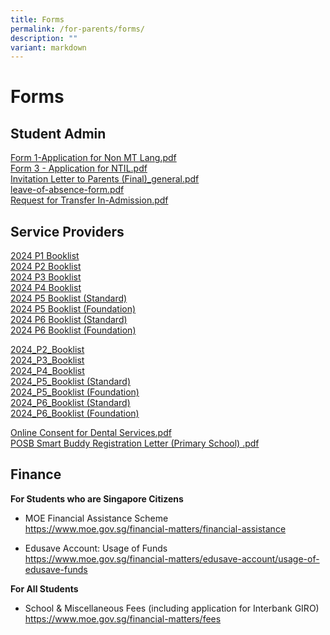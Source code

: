 ```yaml
---
title: Forms
permalink: /for-parents/forms/
description: ""
variant: markdown
---
```

# Forms

## Student Admin

<a href="/files/Forms/Form%201-Application%20for%20Non%20MT%20Lang.pdf" target="_blank">Form 1-Application for Non MT Lang.pdf</a>   
<a href="/files/Forms/Form%203%20-%20Application%20for%20NTIL.pdf" target="_blank">Form 3 - Application for NTIL.pdf</a>    
<a href="/files/Forms/Invitation%20Letter%20to%20Parents%20(Final)_general.pdf" target="_blank">Invitation Letter to Parents (Final)_general.pdf</a>    
<a href="/files/Forms/leave-of-absence-form.pdf" target="_blank">leave-of-absence-form.pdf</a>     
<a href="/files/Forms/Request%20for%20Transfer%20In-Admission.pdf" target="_blank">Request for Transfer In-Admission.pdf</a>

## Service Providers

<a href="/files/Forms/2024_P1_Booklist.pdf" target="_blank">2024 P1 Booklist</a> <br>
<a href="/files/Forms/2024_P2_Booklist.pdf" target="_blank">2024 P2 Booklist</a>
<br>
<a href="/files/Forms/2024_P3_Booklist.pdf" target="_blank">2024 P3 Booklist</a>
<br>
<a href="/files/Forms/2024_P4_Booklist.pdf" target="_blank">2024 P4 Booklist</a><br>
<a href="/files/Forms/2024_P5_Booklist_Standard.pdf" target="_blank">2024 P5 Booklist (Standard)</a>
<br>
<a href="/files/Forms/2024_P5_Booklist_Standard.pdf" target="_blank">2024 P5 Booklist (Foundation)</a>
<br>
<a href="/files/Forms/2024_P6_Booklist_Standard.pdf" target="_blank">2024 P6 Booklist (Standard)</a><br>
<a href="/files/Forms/2024_P6_Booklist_Foundation.pdf" target="_blank">2024 P6 Booklist (Foundation)</a>

[2024_P2_Booklist](/files/Forms/2024_P2_Booklist.pdf) <br>
[2024_P3_Booklist](/files/Forms/2024_P3_Booklist.pdf) <br>
[2024_P4_Booklist](/files/Forms/2024_P4_Booklist.pdf) <br>
[2024_P5_Booklist (Standard)](/files/Forms/2024_P5_Booklist__Standard_.pdf) <br>
[2024_P5_Booklist (Foundation)](/files/Forms/2024_P5_Booklist__Foundation_.pdf) <br>
[2024_P6_Booklist (Standard)](/files/Forms/2024_P6_Booklist__Standard_.pdf) <br>
[2024_P6_Booklist (Foundation)](/files/Forms/2024_P6_Booklist__Foundation_.pdf)


<a href="/files/Forms/Online%20Consent%20for%20Dental%20Services.pdf" target="_blank">Online Consent for Dental Services.pdf</a>    
<a href="/files/Forms/POSB%20Smart%20Buddy%20Registration%20Letter%20(Primary%20School)%20.pdf" target="_blank">POSB Smart Buddy Registration Letter (Primary School) .pdf</a>      


## Finance

**For Students who are Singapore Citizens**

* MOE Financial Assistance Scheme  <br> 
<a href="https://www.moe.gov.sg/financial-matters/financial-assistance">https://www.moe.gov.sg/financial-matters/financial-assistance</a>

* Edusave Account: Usage of Funds <br> 
<a href="https://www.moe.gov.sg/financial-matters/edusave-account/usage-of-edusave-funds">https://www.moe.gov.sg/financial-matters/edusave-account/usage-of-edusave-funds</a>

**For All Students**

* School &amp; Miscellaneous Fees (including application for Interbank GIRO)  <br> 
<a href="https://www.moe.gov.sg/financial-matters/fees">https://www.moe.gov.sg/financial-matters/fees</a>